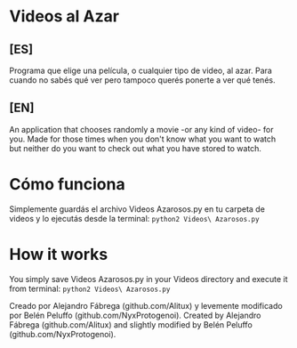 Videos al Azar
=============

## [ES] ##
Programa que elige una película, o cualquier tipo de video, al azar. Para cuando no sabés qué ver pero tampoco querés ponerte a ver qué tenés.

## [EN] ##
An application that chooses randomly a movie -or any kind of video- for you. Made for those times when you don't know what you want to watch but neither do you want to check out what you have stored to watch.

Cómo funciona
=============
Simplemente guardás el archivo Videos Azarosos.py en tu carpeta de videos y lo ejecutás desde la terminal: 
	`python2 Videos\ Azarosos.py`

How it works
============
You simply save Videos Azarosos.py in your Videos directory and execute it from terminal:
	`python2 Videos\ Azarosos.py`

Creado por Alejandro Fábrega (github.com/Alitux) y levemente modificado por Belén Peluffo (github.com/NyxProtogenoi).
Created by Alejandro Fábrega (github.com/Alitux) and slightly modified by Belén Peluffo (github.com/NyxProtogenoi).
